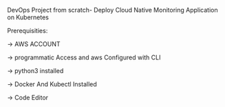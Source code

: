 
DevOps Project from scratch- Deploy Cloud Native Monitoring Application on Kubernetes	

Prerequisities:

-> AWS ACCOUNT

-> programmatic Access and aws Configured with CLI

-> python3 installed

-> Docker And Kubectl Installed

-> Code Editor
